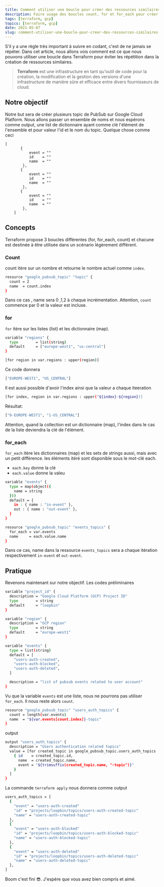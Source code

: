 ```yaml
---
title: Comment utiliser une boucle pour créer des ressources similaires avec Terraform
description: Faire usage des boucles count, for et for_each pour créer des ressources similaires avec Terraform
tags: [terraform, gcp]
topics: [terraform, gcp]
date: 2021-05-07
slug: comment-utiliser-une-boucle-pour-creer-des-ressources-similaires-avec-terraform
---
```


S'il y a une règle très important à suivre en codant, c'est de ne jamais se répéter. Dans cet article, nous allons vois comment est ce que nous pouvons utiliser une boucle dans Terraform pour éviter les répétition dans la création de ressources similaires.

> **Terraform** est une infrastructure en tant qu'outil de code pour la création, la modification et la gestion des versions d'une infrastructure de manière sûre et efficace entre divers fournisseurs de cloud.

## Notre objectif

Notre but sera de créer plusieurs topic de PubSub sur Google Cloud Platform. Nous allons passer un ensemble de noms et nous espérons comme output, une list de dictionnaire ayant comme clé l'élément de l'ensemble et pour valeur l'id et le nom du topic. Quelque chose comme ceci

```js{1,3-5}[server.js]
[
       {
           event = ""
           id    = ""
           name  = ""
        },
       {
           event = ""
           id    = ""
           name  = ""
        },
       {
           event = ""
           id    = ""
           name  = ""
        },
    ]
```

## Concepts

Terraform propose 3 boucles différentes (for, for_each, count) et chacune est destinée à être utilisée dans un scénario légèrement différent.

### Count

count itère sur un nombre et retourne le nombre actuel comme `index`.

```bash
resource "google_pubsub_topic" "topic" {
  count = 2
  name  = count.index
}
```

Dans ce cas , name sera 0 ,1,2 à chaque incrémentation. Attention, `count` commence par 0 et la valeur est incluse.

### for

`for` itère sur les listes (list) et les dictionnaire (map).

```bash
variable "regions" {
  type        = list(string)
  default     = ["europe-west1", "us-central"]
}

[for region in var.regions : upper(region)]
```

Ce code donnera

```bash
["EUROPE-WEST1", "US_CENTRAL"]
```

Il est aussi possible d'avoir l'index ainsi que la valeur a chaque iteeration

```bash
[for index, region in var.regions : upper("${index}-${region})]
```

Résultat:

```bash
["0-EUROPE-WEST1", "1-US_CENTRAL"]
```

Attention, quand la collection est un dictionnaire (map), l'index dans le cas de la liste deviendra la clé de l'élément.

### for_each

`for_each` itère les dictionnaires (map) et les sets de strings aussi, mais avec un petit différence. les éléments itéré sont disponible sous le mot-clé each.

- `each.key` donne la clé
- `each.value` donne la valeu

```bash
variable "events" {
  type = map(object({
    name = string
  }))
  default = {
    in : { name : "in-event" },
    out : { name : "out-event" },
  }
}

resource "google_pubsub_topic" "events_topics" {
  for_each = var.events
  name     = each.value.name
}
```

Dans ce cas, name dans la ressource `events_topics` sera a chaque itération respectivement `in-event` et `out-event`.

## Pratique

Revenons maintenant sur notre objectif. Les codes préliminaires

```bash
variable "project_id" {
  description = "Google Cloud Platform (GCP) Project ID"
  type        = string
  default     = "loopbin"
}

variable "region" {
  description = "GCP region"
  type        = string
  default     = "europe-west1"
}

variable "events" {
  type = list(string)
  default = [
    "users-auth-created",
    "users-auth-blocked",
    "users-auth-deleted",
  ]

  description = "list of pubsub events related to user account"
}
```

Vu que la variable `events` est une liste, nous ne pourrons pas utiliser `for_each`. Il nous reste alors `count`.

```bash
resource "google_pubsub_topic" "users_auth_topics" {
  count = length(var.events)
  name  = "${var.events[count.index]}-topic"
}
```

output

```bash
output "users_auth_topics" {
  description = "Users authentication related topics"
  value = [for created_topic in google_pubsub_topic.users_auth_topics :
    { id    = created_topic.id,
      name  = created_topic.name,
      event = "${trimsuffix(created_topic.name, "-topic")}"
    }
  ]
}
```

La commande `terraform apply` nous donnera comme output

```bash
users_auth_topics = [
  {
    "event" = "users-auth-created"
    "id" = "projects/loopbin/topics/users-auth-created-topic"
    "name" = "users-auth-created-topic"
  },
  {
    "event" = "users-auth-blocked"
    "id" = "projects/loopbin/topics/users-auth-blocked-topic"
    "name" = "users-auth-blocked-topic"
  },
  {
    "event" = "users-auth-deleted"
    "id" = "projects/loopbin/topics/users-auth-deleted-topic"
    "name" = "users-auth-deleted-topic"
  },
]
```

Boom c'est fini 😎. J'espère que vous avez bien compris et aimé.
